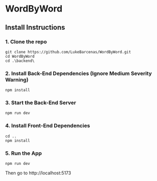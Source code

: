# WordByWord

## Install Instructions

### 1. Clone the repo
```console
git clone https://github.com/LukeBarcenas/WordByWord.git
cd WordByWord
cd .\backend\
```

### 2. Install Back-End Dependencies (Ignore Medium Severity Warning)
```console
npm install
```

### 3. Start the Back-End Server
```console
npm run dev
```

### 4. Install Front-End Dependencies
```console
cd ..
npm install
```

### 5. Run the App
```console
npm run dev
```

Then go to http://localhost:5173
